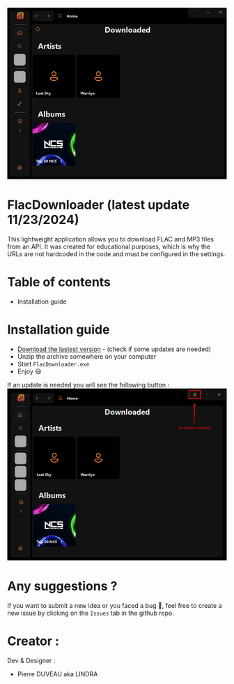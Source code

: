 ![](./_images/HomeScreen.png)


# FlacDownloader (latest update 11/23/2024)
This lightweight application allows you to download FLAC and MP3 files from an API.
It was created for educational purposes, which is why the URLs are not hardcoded in the code and must be configured in the settings.

# Table of contents
- Installation guide

# Installation guide

- [Download the lastest version]() - (check if some updates are needed)
- Unzip the archive somewhere on your computer
- Start `FlacDownloader.exe`
- Enjoy :smiley:

If an update is needed you will see the following button :
![](./_images/Update.png)



# Any suggestions ?

If you want to submit a new idea or you faced a bug :bug:, feel free to create a new issue by clicking on the `Issues` tab in the github repo.

# Creator :
Dev & Designer :
 - Pierre DUVEAU aka LINDRA


